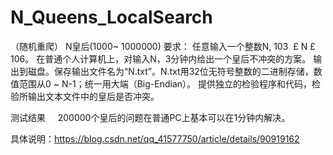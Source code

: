 # N_Queens_LocalSearch
（随机重爬）
N皇后(1000~ 1000000)
要求：
任意输入一个整数N, 103  £ N £ 106。
在普通个人计算机上，对输入N，3分钟内给出一个皇后不冲突的方案。
输出到磁盘。保存输出文件名为“N.txt”。N.txt用32位无符号整数的二进制存储，数值范围从0 ~ N-1；统一用大端（Big-Endian）。
提供独立的检验程序和代码，检验所输出文本文件中的皇后是否冲突。

测试结果
    200000个皇后的问题在普通PC上基本可以在1分钟内解决。
    
具体说明：https://blog.csdn.net/qq_41577750/article/details/90919162
